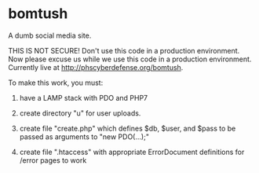 # bomtush
A dumb social media site.

THIS IS NOT SECURE! Don't use this code in a production environment. Now please excuse us while we use this code in a production environment. Currently live at http://phscyberdefense.org/bomtush.

To make this work, you must:

1. have a LAMP stack with PDO and PHP7

2. create directory "u" for user uploads.

3. create file "create.php" which defines $db, $user, and $pass to be passed as arguments to "new PDO(...);"

4. create file ".htaccess" with appropriate ErrorDocument definitions for /error pages to work
